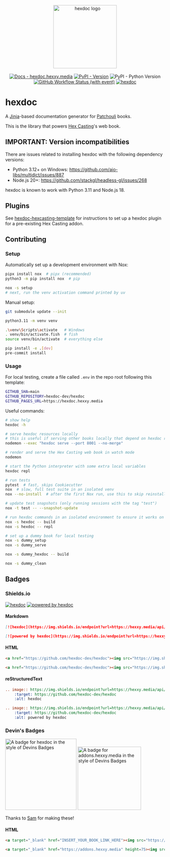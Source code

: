 <p align="center">
  <img alt="hexdoc logo" src="https://github.com/hexdoc-dev/hexdoc/raw/main/media/hexdoc.svg" height="200" />
  <br /><br />
  <a href="https://hexdoc.hexxy.media/"><img alt="Docs - hexdoc.hexxy.media" src="https://img.shields.io/badge/docs-hexdoc.hexxy.media-darkmagenta"></a>
  <a href="https://pypi.org/project/hexdoc/"><img alt="PyPI - Version" src="https://img.shields.io/pypi/v/hexdoc"></a>
  <img alt="PyPI - Python Version" src="https://img.shields.io/pypi/pyversions/hexdoc">
  <a href="https://github.com/hexdoc-dev/hexdoc/actions/workflows/ci.yml"><img alt="GitHub Workflow Status (with event)" src="https://img.shields.io/github/actions/workflow/status/hexdoc-dev/hexdoc/ci.yml?logo=github&label=ci"></a>
  <a href="https://github.com/hexdoc-dev/hexdoc#badges"><img src="https://img.shields.io/endpoint?url=https://hexxy.media/api/v0/badge/hexdoc" alt="hexdoc" style="max-width:100%;"></a>
</p>

# hexdoc

A [Jinja](https://jinja.palletsprojects.com/en/3.1.x/)-based documentation generator for [Patchouli](https://github.com/VazkiiMods/Patchouli) books.

This is the library that powers [Hex Casting](https://github.com/gamma-delta/HexMod)'s web book.

## IMPORTANT: Version incompatibilities

There are issues related to installing hexdoc with the following dependency versions:
* Python 3.12+ on Windows: https://github.com/aio-libs/multidict/issues/887
* Node.js 20+: https://github.com/stackgl/headless-gl/issues/268

hexdoc is known to work with Python 3.11 and Node.js 18.

## Plugins

See [hexdoc-hexcasting-template](https://github.com/hexdoc-dev/hexdoc-hexcasting-template) for instructions to set up a hexdoc plugin for a pre-existing Hex Casting addon.

## Contributing

### Setup

Automatically set up a development environment with Nox:

```sh
pipx install nox  # pipx (recommended)
python3 -m pip install nox  # pip

nox -s setup
# next, run the venv activation command printed by uv
```

Manual setup:

```sh
git submodule update --init

python3.11 -m venv venv

.\venv\Scripts\activate   # Windows
. venv/bin/activate.fish  # fish
source venv/bin/activate  # everything else

pip install -e .[dev]
pre-commit install
```

### Usage

For local testing, create a file called `.env` in the repo root following this template:
```sh
GITHUB_SHA=main
GITHUB_REPOSITORY=hexdoc-dev/hexdoc
GITHUB_PAGES_URL=https://hexdoc.hexxy.media
```

Useful commands:
```sh
# show help
hexdoc -h

# serve hexdoc resources locally
# this is useful if serving other books locally that depend on hexdoc resources
nodemon --exec "hexdoc serve --port 8001 --no-merge"

# render and serve the Hex Casting web book in watch mode
nodemon

# start the Python interpreter with some extra local variables
hexdoc repl

# run tests
pytest  # fast, skips Cookiecutter
nox  # slow, full test suite in an isolated venv
nox --no-install  # after the first Nox run, use this to skip reinstalling everything

# update test snapshots (only running sessions with the tag "test")
nox -t test -- --snapshot-update

# run hexdoc commands in an isolated environment to ensure it works on its own
nox -s hexdoc -- build
nox -s hexdoc -- repl

# set up a dummy book for local testing
nox -s dummy_setup
nox -s dummy_serve

nox -s dummy_hexdoc -- build

nox -s dummy_clean
```

## Badges

### Shields.io

<a href="https://github.com/hexdoc-dev/hexdoc"><img src="https://img.shields.io/endpoint?url=https://hexxy.media/api/v0/badge/hexdoc" alt="hexdoc" style="max-width:100%;"></a>
<a href="https://github.com/hexdoc-dev/hexdoc"><img src="https://img.shields.io/endpoint?url=https://hexxy.media/api/v0/badge/hexdoc?label=1" alt="powered by hexdoc" style="max-width:100%;"></a>

#### Markdown

```md
[![hexdoc](https://img.shields.io/endpoint?url=https://hexxy.media/api/v0/badge/hexdoc)](https://github.com/hexdoc-dev/hexdoc)

[![powered by hexdoc](https://img.shields.io/endpoint?url=https://hexxy.media/api/v0/badge/hexdoc?label=1)](https://github.com/hexdoc-dev/hexdoc)
```

#### HTML

```html
<a href="https://github.com/hexdoc-dev/hexdoc"><img src="https://img.shields.io/endpoint?url=https://hexxy.media/api/v0/badge/hexdoc" alt="hexdoc" style="max-width:100%;"></a>

<a href="https://github.com/hexdoc-dev/hexdoc"><img src="https://img.shields.io/endpoint?url=https://hexxy.media/api/v0/badge/hexdoc?label=1" alt="powered by hexdoc" style="max-width:100%;"></a>
```

#### reStructuredText

```rst
.. image:: https://img.shields.io/endpoint?url=https://hexxy.media/api/v0/badge/hexdoc
    :target: https://github.com/hexdoc-dev/hexdoc
    :alt: hexdoc

.. image:: https://img.shields.io/endpoint?url=https://hexxy.media/api/v0/badge/hexdoc?label=1
    :target: https://github.com/hexdoc-dev/hexdoc
    :alt: powered by hexdoc
```

### Devin's Badges

<a target="_blank" href="https://hexcasting.hexxy.media"><img src="https://github.com/SamsTheNerd/HexGloop/blob/73ea39b3becd/externalassets/hexdoc-badgecozy.svg?raw=true" alt="A badge for hexdoc in the style of Devins Badges" width=225></a>
<a target="_blank" href="https://addons.hexxy.media" height=75><img src="https://github.com/SamsTheNerd/HexGloop/blob/73ea39b3becd/externalassets/addon-badge-cozy.svg?raw=true" alt="A badge for addons.hexxy.media in the style of Devins Badges" width=200></a>

Thanks to [Sam](https://github.com/SamsTheNerd) for making these!

#### HTML

```html
<a target="_blank" href="INSERT_YOUR_BOOK_LINK_HERE"><img src="https://github.com/SamsTheNerd/HexGloop/blob/73ea39b3becd/externalassets/hexdoc-badgecozy.svg?raw=true" alt="A badge for hexdoc in the style of Devins Badges" width=225></a>

<a target="_blank" href="https://addons.hexxy.media" height=75><img src="https://github.com/SamsTheNerd/HexGloop/blob/73ea39b3becd/externalassets/addon-badge-cozy.svg?raw=true" alt="A badge for addons.hexxy.media in the style of Devins Badges" width=200></a>
```

